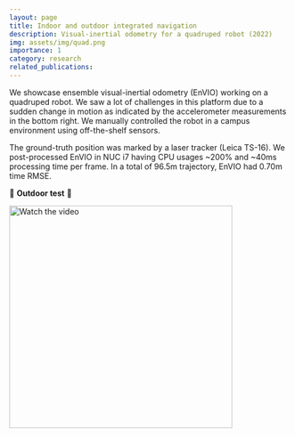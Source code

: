 ```yaml
---
layout: page
title: Indoor and outdoor integrated navigation
description: Visual-inertial odometry for a quadruped robot (2022)
img: assets/img/quad.png
importance: 1
category: research
related_publications:
---
```


We showcase ensemble visual-inertial odometry (EnVIO) working on a quadruped robot. We saw a lot of challenges in this platform due to a sudden change in motion as indicated by the accelerometer measurements in the bottom right. We manually controlled the robot in a campus environment using off-the-shelf sensors. 

The ground-truth position was marked by a laser tracker (Leica TS-16). We post-processed EnVIO in NUC i7 having CPU usages ~200% and ~40ms processing time per frame. In a total of 96.5m trajectory, EnVIO had 0.70m time RMSE.


🚀 **Outdoor test** 🚀

<a href="https://www.youtube.com/watch?v=IsweJAlBv5s&t=0s" target="_blank">
 <img src="http://img.youtube.com/vi/IsweJAlBv5s/0.jpg" alt="Watch the video" width="400" />
</a>